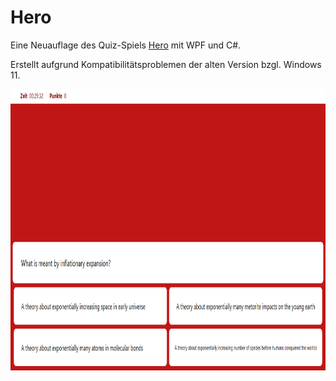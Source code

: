 # Hero
Eine Neuauflage des Quiz-Spiels [Hero](https://github.com/AlexanderMattheis/hero) mit WPF und C#. 

Erstellt aufgrund Kompatibilitätsproblemen der alten Version bzgl. Windows 11.

<img src="https://github.com/AlexanderMattheis/hero-again/blob/main/hero_screenshot.png" width="800" height="450">
